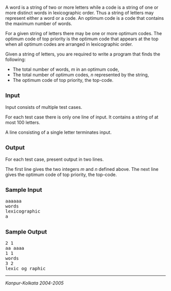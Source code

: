 <p>
A word is a string of two or more letters while a code is a string of one or more distinct words
in lexicographic order. Thus a string of letters may represent either a word or
a code. An optimum code is a code that contains the maximum number of words.

</p><p>
For a given string of letters there may be one or more optimum codes. The optimum code of top
priority is the optimum code that appears at the top when all optimum codes are arranged in
lexicographic order.

</p><p>
Given a string of letters, you are required to write a program that finds the
following:

</p><p>

</p><ul>
<li>The total number of words, <span class="MATH"><i>m</i></span> in an optimum code,

</li>
<li>The total number of optimum codes, <span class="MATH"><i>n</i></span> represented by the string,
</li>
<li>The optimum code of top priority, the top-code.
</li>
</ul>

<p>

</p><h2><font size="4" color="#ff0000"><a name="SECTION0001001000000000000000">
Input</a>&nbsp;</font>
</h2>

<p>
Input consists of multiple test cases.

</p><p>
For each test case there is only one line of input. It contains a string of at most
100 letters.

</p><p>
A line consisting of a single letter terminates input.

</p><p>

</p><h2><font size="4" color="#ff0000"><a name="SECTION0001002000000000000000">
Output</a>&nbsp;</font>
</h2>

<p>
For each test case, present output in two lines.

</p><p>
The first line gives the two integers <span class="MATH"><i>m</i></span> and <span class="MATH"><i>n</i></span> defined above. The next line gives the optimum
code of top priority, the top-code.


</p><p>

</p><h2><font size="4" color="#ff0000"><a name="SECTION0001003000000000000000">
Sample Input</a>&nbsp;</font>
</h2>

<p>
</p><pre>aaaaaa
words
lexicographic
a
</pre>

<p>

</p><h2><font size="4" color="#ff0000"><a name="SECTION0001004000000000000000">
Sample Output</a>&nbsp;</font>

</h2>

<p>
</p><pre>2 1
aa aaaa
1 1
words
3 2
lexic og raphic
</pre>

<p>
</p><hr><address>Kanpur-Kolkata 2004-2005</address><p>
</p>